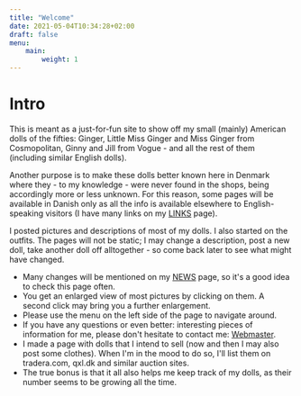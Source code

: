 ```yaml
---
title: "Welcome"
date: 2021-05-04T10:34:28+02:00
draft: false
menu:
    main:
        weight: 1
---
```

# Intro

This is meant as a just-for-fun site to show off my small (mainly) American dolls of the fifties: Ginger, Little Miss Ginger and Miss Ginger from Cosmopolitan, Ginny and Jill from Vogue - and all the rest of them (including similar English dolls).

Another purpose is to make these dolls better known here in Denmark where they - to my knowledge - were never found in the shops, being accordingly more or less unknown. For this reason, some pages will be available in Danish only as all the info is available elsewhere to English-speaking visitors (I have many links on my [LINKS](/links) page).

I posted pictures and descriptions of most of my dolls. I also started on the outfits. The pages will not be static; I may change a description, post a new doll, take another doll off alltogether - so come back later to see what might have changed.

- Many changes will be mentioned on my [NEWS](/news) page, so it's a good idea to check this page often.
- You get an enlarged view of most pictures by clicking on them. A second click may bring you a further enlargement.
- Please use the menu on the left side of the page to navigate around.
- If you have any questions or even better: interesting pieces of information for me, please don't hesitate to contact me: [Webmaster](mailto:webmaster@gingerdolls.dk).
- I made a page with dolls that I intend to sell (now and then I may also post some clothes). When I'm in the mood to do so, I'll list them on tradera.com, qxl.dk and similar auction sites.
- The true bonus is that it all also helps me keep track of my dolls, as their number seems to be growing all the time.